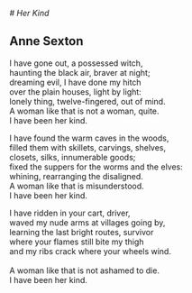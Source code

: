 *# Her Kind*
## Anne Sexton

I have gone out, a possessed witch, <br>
haunting the black air, braver at night; <br>
dreaming evil, I have done my hitch <br>
over the plain houses, light by light: <br>
lonely thing, twelve-fingered, out of mind. <br>
A woman like that is not a woman, quite. <br>
I have been her kind. <br>

I have found the warm caves in the woods, <br>
filled them with skillets, carvings, shelves, <br>
closets, silks, innumerable goods; <br>
fixed the suppers for the worms and the elves: <br>
whining, rearranging the disaligned. <br>
A woman like that is misunderstood. <br>
I have been her kind. <br>

I have ridden in your cart, driver, <br>
waved my nude arms at villages going by, <br>
learning the last bright routes, survivor <br>
where your flames still bite my thigh <br>
and my ribs crack where your wheels wind. <br>
<br>
A woman like that is not ashamed to die. <br>
I have been her kind. <br>



